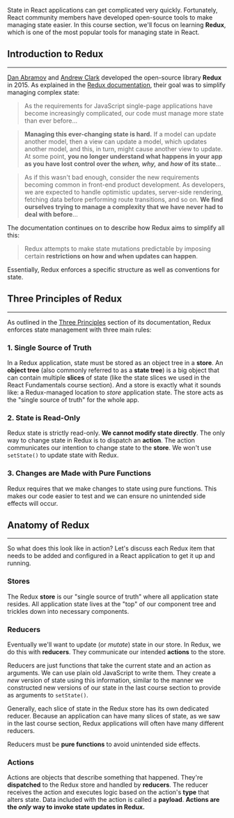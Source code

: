 State in React applications can get complicated very quickly. Fortunately, React community members have developed open-source tools to make managing state easier. In this course section, we'll focus on learning **Redux**, which is one of the most popular tools for managing state in React.

## Introduction to Redux
---

[Dan Abramov](https://github.com/gaearon) and [Andrew Clark](https://github.com/acdlite) developed the open-source library **Redux** in 2015. As explained in the [Redux documentation](http://redux.js.org/docs/introduction/Motivation.html), their goal was to simplify managing complex state:

> As the requirements for JavaScript single-page applications have become increasingly complicated, our code must manage more state than ever before...

> **Managing this ever-changing state is hard.** If a model can update another model, then a view can update a model, which updates another model, and this, in turn, might cause another view to update. At some point, **you no longer understand what happens in your app as you have lost control over the _when, why,_ and _how_ of its state**...

> As if this wasn't bad enough, consider the new requirements becoming common in front-end product development. As developers, we are expected to handle optimistic updates, server-side rendering, fetching data before performing route transitions, and so on. **We find ourselves trying to manage a complexity that we have never had to deal with before**...

The documentation continues on to describe how Redux aims to simplify all this:

> Redux attempts to make state mutations predictable by imposing certain **restrictions on how and when updates can happen**.

Essentially, Redux enforces a specific structure as well as conventions for state.

## Three Principles of Redux
---

As outlined in the [Three Principles](http://redux.js.org/docs/introduction/ThreePrinciples.html) section of its documentation, Redux enforces state management with three main rules:

### 1. Single Source of Truth

In a Redux application, state must be stored as an object tree in a **store**. An **object tree** (also commonly referred to as a **state tree**) is a big object that can contain multiple **slices** of state (like the state slices we used in the React Fundamentals course section). And a store is exactly what it sounds like: a Redux-managed location to _store_ application state. The store acts as the "single source of truth" for the whole app.

### 2. State is Read-Only

Redux state is strictly read-only. **We cannot modify state directly**. The only way to change state in Redux is to dispatch an **action**. The action communicates our intention to change state to the **store**. We won't use `setState()` to update state with Redux.

### 3. Changes are Made with Pure Functions

Redux requires that we make changes to state using pure functions. This makes our code easier to test and we can ensure no unintended side effects will occur.

## Anatomy of Redux
---

So what does this look like in action? Let's discuss each Redux item that needs to be added and configured in a React application to get it up and running.

### Stores

The Redux **store** is our "single source of truth" where all application state resides. All application state lives at the "top" of our component tree and trickles down into necessary components.

### Reducers

Eventually we'll want to update (or _mutate_) state in our store. In Redux, we do this with **reducers**. They communicate our intended **actions** to the store.

Reducers are just functions that take the current state and an action as arguments. We can use plain old JavaScript to write them. They create a _new_ version of state using this information, similar to the manner we constructed new versions of our state in the last course section to provide as arguments to `setState()`.

Generally, each slice of state in the Redux store has its own dedicated reducer. Because an application can have many slices of state, as we saw in the last course section, Redux applications will often have many different reducers.

Reducers must be **pure functions** to avoid unintended side effects.

### Actions

Actions are objects that describe something that happened. They're **dispatched** to the Redux store and handled by **reducers**. The reducer receives the action and executes logic based on the action's **type** that alters state. Data included with the action is called a **payload**. **Actions are the _only_ way to invoke state updates in Redux.**